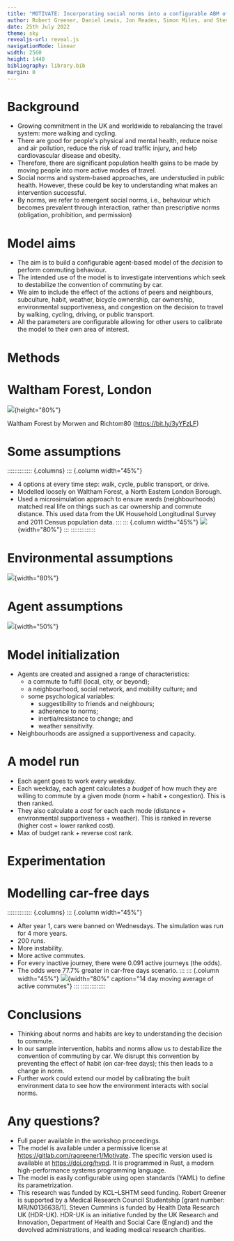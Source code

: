 ```yaml
---
title: "MOTIVATE: Incorporating social norms into a configurable ABM of the decision to perform commuting behaviour"
author: Robert Greener, Daniel Lewis, Jon Reades, Simon Miles, and Steven Cummins
date: 25th July 2022
theme: sky
revealjs-url: reveal.js
navigationMode: linear
width: 2560
height: 1440
bibliography: library.bib
margin: 0
---
```


# Background

- Growing commitment in the UK and worldwide to rebalancing the travel system: more walking and cycling.
- There are good for people's physical and mental health, reduce noise and air pollution, reduce the risk of road traffic injury, and help cardiovascular disease and obesity.
- Therefore, there are significant population health gains to be made by moving people into more active modes of travel.
- Social norms and system-based approaches, are understudied in public health. However, these could be key to understanding what makes an intervention successful.
- By norms, we refer to emergent social norms, i.e., behaviour which becomes prevalent through interaction, rather than prescriptive norms (obligation, prohibition, and permission)

# Model aims

- The aim is to build a configurable agent-based model of the *decision* to perform commuting behaviour.
- The intended use of the model is to investigate interventions which seek to destabilize the convention of commuting by car.
- We aim to include the effect of the actions of peers and neighbours, subculture, habit, weather, bicycle ownership, car ownership, environmental supportiveness, and congestion on the decision to travel by walking, cycling, driving, or public transport.
- All the parameters are configurable allowing for other users to calibrate the model to their own area of interest.

# Methods

# Waltham Forest, London

![](images/LondonWaltham.svg){height="80%"}

Waltham Forest by Morwen and Richtom80 (<https://bit.ly/3yYFzLF>)

# Some assumptions

:::::::::::::: {.columns}
::: {.column width="45%"}
- 4 options at every time step: walk, cycle, public transport, or drive.
- Modelled loosely on Waltham Forest, a North Eastern London Borough.
- Used a microsimulation approach to ensure wards (neighbourhoods) matched real life on things such as car ownership and commute distance. This used data from the UK Household Longitudinal Survey and 2011 Census population data.
:::
::: {.column width="45%"}
![](images/neighbourhood-grid.svg){width="80%"}
:::
::::::::::::::

# Environmental assumptions

![](images/environment.svg){width="80%"}

# Agent assumptions

![](images/agent-belongings.svg){width="50%"}

# Model initialization

- Agents are created and assigned a range of characteristics:
    * a commute to fulfil (local, city, or beyond);
    * a neighbourhood, social network, and mobility culture; and
    * some psychological variables:
        - suggestibility to friends and neighbours;
        - adherence to norms;
        - inertia/resistance to change; and
        - weather sensitivity.
- Neighbourhoods are assigned a supportiveness and capacity.

# A model run

- Each agent goes to work every weekday.
- Each weekday, each agent calculates a *budget* of how much they are willing to commute by a given mode (norm + habit + congestion). This is then ranked.
- They also calculate a *cost* for each each mode (distance + environmental supportiveness + weather). This is ranked in reverse (higher cost = lower ranked cost).
- Max of budget rank + reverse cost rank.

# Experimentation

# Modelling car-free days

:::::::::::::: {.columns}
::: {.column width="45%"}
- After year 1, cars were banned on Wednesdays. The simulation was run for 4 more years.
- 200 runs.
- More instability.
- More active commutes.
- For every inactive journey, there were 0.091 active journeys (the odds).
- The odds were 77.7% greater in car-free days scenario.
:::
::: {.column width="45%"}
![](images/cfd.png){width="80%" caption="14 day moving average of active commutes"}
:::
::::::::::::::

# Conclusions

- Thinking about norms and habits are key to understanding the decision to commute.
- In our sample intervention, habits and norms allow us to destabilize the convention of commuting by car. We disrupt this convention by preventing the effect of habit (on car-free days); this then leads to a change in norm.
- Further work could extend our model by calibrating the built environment data to see how the environment interacts with social norms.

# Any questions?

- Full paper available in the workshop proceedings.
- The model is available under a permissive license at <https://gitlab.com/ragreener1/Motivate>. The specific version used is available at <https://doi.org/hvpd>. It is programmed in Rust, a modern high-performance systems programming language.
- The model is easily configurable using open standards (YAML) to define its parametrization.
- This research was funded by KCL–LSHTM seed funding. Robert Greener is supported by a Medical Research Council Studentship [grant number: MR/N0136638/1]. Steven Cummins is funded by Health Data Research UK (HDR-UK). HDR-UK is an initiative funded by the UK Research and Innovation, Department of Health and Social Care (England) and the devolved administrations, and leading medical research charities.

